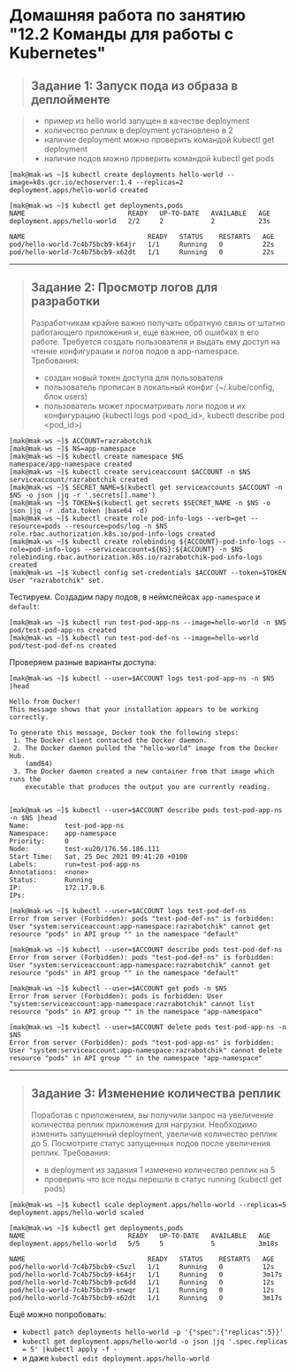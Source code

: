 # Домашняя работа по занятию "12.2 Команды для работы с Kubernetes"

> ## Задание 1: Запуск пода из образа в деплойменте

> * пример из hello world запущен в качестве deployment
> * количество реплик в deployment установлено в 2
> * наличие deployment можно проверить командой kubectl get deployment
> * наличие подов можно проверить командой kubectl get pods

```
[mak@mak-ws ~]$ kubectl create deployments hello-world --image=k8s.gcr.io/echoserver:1.4 --replicas=2
deployment.apps/hello-world created

[mak@mak-ws ~]$ kubectl get deployments,pods
NAME                          READY   UP-TO-DATE   AVAILABLE   AGE
deployment.apps/hello-world   2/2     2            2           23s

NAME                               READY   STATUS    RESTARTS   AGE
pod/hello-world-7c4b75bcb9-k64jr   1/1     Running   0          22s
pod/hello-world-7c4b75bcb9-x62dt   1/1     Running   0          22s
```

---
> ## Задание 2: Просмотр логов для разработки
>Разработчикам крайне важно получать обратную связь от штатно работающего приложения и, еще важнее, об ошибках в его работе. 
Требуется создать пользователя и выдать ему доступ на чтение конфигурации и логов подов в app-namespace.
> Требования: 
> * создан новый токен доступа для пользователя
> * пользователь прописан в локальный конфиг (~/.kube/config, блок users)
> * пользователь может просматривать логи подов и их конфигурацию (kubectl logs pod <pod_id>, kubectl describe pod <pod_id>)

```
[mak@mak-ws ~]$ ACCOUNT=razrabotchik
[mak@mak-ws ~]$ NS=app-namespace
[mak@mak-ws ~]$ kubectl create namespace $NS
namespace/app-namespace created
[mak@mak-ws ~]$ kubectl create serviceaccount $ACCOUNT -n $NS
serviceaccount/razrabotchik created
[mak@mak-ws ~]$ SECRET_NAME=$(kubectl get serviceaccounts $ACCOUNT -n $NS -o json |jq -r '.secrets[].name')
[mak@mak-ws ~]$ TOKEN=$(kubectl get secrets $SECRET_NAME -n $NS -o json |jq -r .data.token |base64 -d)
[mak@mak-ws ~]$ kubectl create role pod-info-logs --verb=get --resource=pods --resource=pods/log -n $NS
role.rbac.authorization.k8s.io/pod-info-logs created
[mak@mak-ws ~]$ kubectl create rolebinding ${ACCOUNT}-pod-info-logs --role=pod-info-logs --serviceaccount=${NS}:${ACCOUNT} -n $NS
rolebinding.rbac.authorization.k8s.io/razrabotchik-pod-info-logs created
[mak@mak-ws ~]$ kubectl config set-credentials $ACCOUNT --token=$TOKEN
User "razrabotchik" set.
```

Тестируем. Создадим пару подов, в неймспейсах `app-namespace` и `default`:

```
[mak@mak-ws ~]$ kubectl run test-pod-app-ns --image=hello-world -n $NS
pod/test-pod-app-ns created
[mak@mak-ws ~]$ kubectl run test-pod-def-ns --image=hello-world
pod/test-pod-def-ns created
```

Проверяем разные варианты доступа:

```
[mak@mak-ws ~]$ kubectl --user=$ACCOUNT logs test-pod-app-ns -n $NS |head

Hello from Docker!
This message shows that your installation appears to be working correctly.

To generate this message, Docker took the following steps:
 1. The Docker client contacted the Docker daemon.
 2. The Docker daemon pulled the "hello-world" image from the Docker Hub.
    (amd64)
 3. The Docker daemon created a new container from that image which runs the
    executable that produces the output you are currently reading.


[mak@mak-ws ~]$ kubectl --user=$ACCOUNT describe pods test-pod-app-ns -n $NS |head
Name:         test-pod-app-ns
Namespace:    app-namespace
Priority:     0
Node:         test-xu20/176.56.186.111
Start Time:   Sat, 25 Dec 2021 09:41:20 +0100
Labels:       run=test-pod-app-ns
Annotations:  <none>
Status:       Running
IP:           172.17.0.6
IPs:

[mak@mak-ws ~]$ kubectl --user=$ACCOUNT logs test-pod-def-ns
Error from server (Forbidden): pods "test-pod-def-ns" is forbidden: User "system:serviceaccount:app-namespace:razrabotchik" cannot get resource "pods" in API group "" in the namespace "default"

[mak@mak-ws ~]$ kubectl --user=$ACCOUNT describe pods test-pod-def-ns
Error from server (Forbidden): pods "test-pod-def-ns" is forbidden: User "system:serviceaccount:app-namespace:razrabotchik" cannot get resource "pods" in API group "" in the namespace "default"

[mak@mak-ws ~]$ kubectl --user=$ACCOUNT get pods -n $NS 
Error from server (Forbidden): pods is forbidden: User "system:serviceaccount:app-namespace:razrabotchik" cannot list resource "pods" in API group "" in the namespace "app-namespace"

[mak@mak-ws ~]$ kubectl --user=$ACCOUNT delete pods test-pod-app-ns -n $NS 
Error from server (Forbidden): pods "test-pod-app-ns" is forbidden: User "system:serviceaccount:app-namespace:razrabotchik" cannot delete resource "pods" in API group "" in the namespace "app-namespace"
```

---
> ## Задание 3: Изменение количества реплик 
> Поработав с приложением, вы получили запрос на увеличение количества реплик приложения для нагрузки. Необходимо изменить запущенный deployment, увеличив количество реплик до 5. Посмотрите статус запущенных подов после увеличения реплик. 
> Требования:
> * в deployment из задания 1 изменено количество реплик на 5
> * проверить что все поды перешли в статус running (kubectl get pods)

```
[mak@mak-ws ~]$ kubectl scale deployment.apps/hello-world --replicas=5 
deployment.apps/hello-world scaled

[mak@mak-ws ~]$ kubectl get deployments,pods
NAME                          READY   UP-TO-DATE   AVAILABLE   AGE
deployment.apps/hello-world   5/5     5            5           3m18s

NAME                               READY   STATUS    RESTARTS   AGE
pod/hello-world-7c4b75bcb9-c5vzl   1/1     Running   0          12s
pod/hello-world-7c4b75bcb9-k64jr   1/1     Running   0          3m17s
pod/hello-world-7c4b75bcb9-pc6dd   1/1     Running   0          12s
pod/hello-world-7c4b75bcb9-snwqr   1/1     Running   0          12s
pod/hello-world-7c4b75bcb9-x62dt   1/1     Running   0          3m17s
```

Ещё можно попробовать:
* ```kubectl patch deployments hello-world -p '{"spec":{"replicas":5}}'```
* ```kubectl get deployment.apps/hello-world -o json |jq '.spec.replicas = 5' |kubectl apply -f -```
* и даже `kubectl edit deployment.apps/hello-world`
